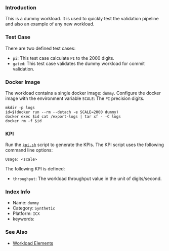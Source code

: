 ### Introduction

This is a dummy workload. It is used to quickly test the validation pipeline and also an example of any new workload.   

### Test Case

There are two defined test cases: 
- `pi`: This test case calculate `PI` to the 2000 digits.  
- `gated`: This test case validates the dummy workload for commit validation.  

### Docker Image

The workload contains a single docker image: `dummy`. Configure the docker image with the environment variable `SCALE`: The `PI` precision digits.  

```
mkdir -p logs
id=$(docker run --rm --detach -e SCALE=2000 dummy)
docker exec $id cat /export-logs | tar xf - -C logs
docker rm -f $id
```

### KPI

Run the [`kpi.sh`](kpi.sh) script to generate the KPIs. The KPI script uses the following command line options:  

```
Usage: <scale>
```

The following KPI is defined:
- `throughput`: The workload throughput value in the unit of digits/second.  

### Index Info

- Name: `dummy`
- Category: `Synthetic`
- Platform: `ICX`
- keywords:

### See Also

- [Workload Elements](../../doc/workload.md)   

